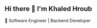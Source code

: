 ## Hi there 👋 I'm Khaled Hroub
🚀 Software Engineer | Backend Developer
<!--
**Khaled7mazen/Khaled7mazen** is a ✨ _special_ ✨ repository because its `README.md` (this file) appears on your GitHub profile.

Here are some ideas to get you started:

I'm passionate about crafting clean, efficient code that brings ideas to life. With a background in Web development , I thrive in . My curiosity drives me to continuously explore new horizons in tech.

-->
